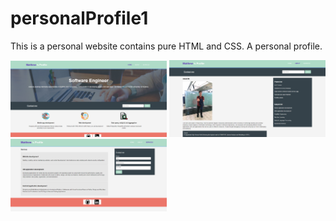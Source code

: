 # personalProfile1

This is a personal website contains pure HTML and CSS. A personal profile.

<img src="image/mainPage.png" width="250">
<img src="image/AboutPage.PNG" width="250">
<img src="image/ServicePage.PNG" width="250">
